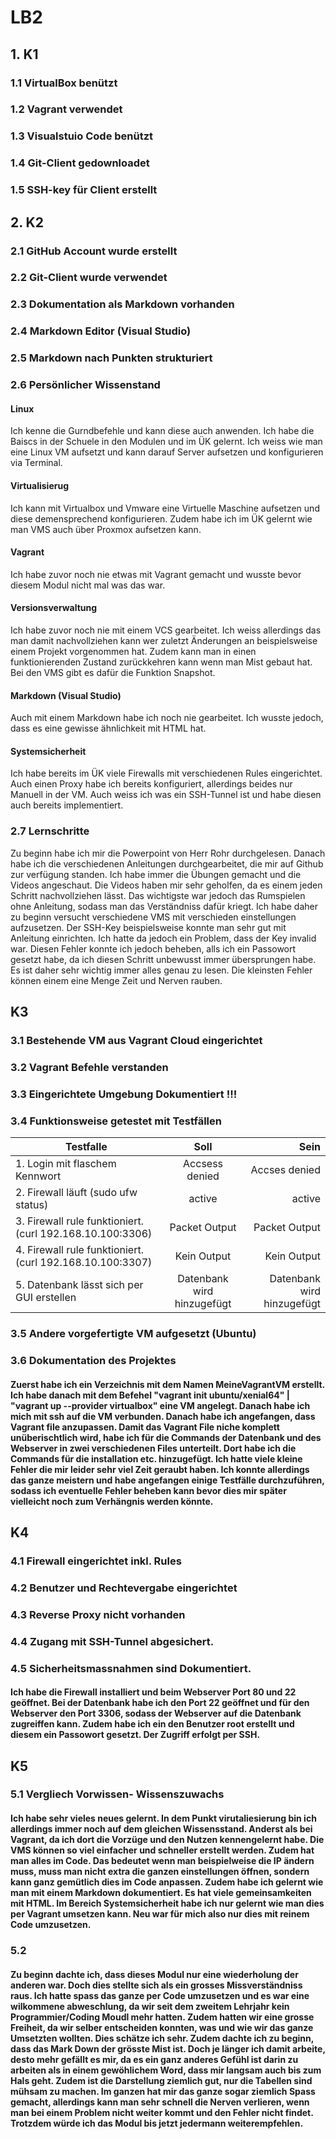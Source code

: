 # LB2

## 1. K1 
### 1.1 VirtualBox benützt
### 1.2 Vagrant verwendet
### 1.3 Visualstuio Code benützt
### 1.4 Git-Client gedownloadet
### 1.5 SSH-key für Client erstellt   
  


## 2. K2
### 2.1 GitHub Account wurde erstellt
### 2.2 Git-Client wurde verwendet 
### 2.3 Dokumentation als Markdown vorhanden
### 2.4 Markdown Editor (Visual Studio)
### 2.5 Markdown nach Punkten strukturiert
### 2.6 Persönlicher Wissenstand
#### Linux 
Ich kenne die Gurndbefehle und kann diese auch anwenden. Ich habe die Baiscs in der Schuele in den Modulen und im ÜK gelernt. Ich weiss wie man eine Linux VM aufsetzt und kann darauf Server aufsetzen und konfigurieren via Terminal.

#### Virtualisierug 

Ich kann mit Virtualbox und Vmware eine Virtuelle Maschine aufsetzen und diese demensprechend konfigurieren. Zudem habe ich im ÜK gelernt wie man VMS auch über Proxmox aufsetzen kann. 

#### Vagrant

Ich habe zuvor noch nie etwas mit Vagrant gemacht und wusste bevor diesem Modul nicht mal was das war.

#### Versionsverwaltung

Ich habe zuvor noch nie mit einem VCS gearbeitet. Ich weiss allerdings das man damit nachvollziehen kann wer zuletzt Änderungen an beispielsweise einem Projekt vorgenommen hat. Zudem kann man in einen funktionierenden Zustand zurückkehren kann wenn man Mist gebaut hat. Bei den VMS gibt es dafür die Funktion Snapshot.

#### Markdown (Visual Studio)
Auch mit einem Markdown habe ich noch nie gearbeitet. Ich wusste jedoch, dass es eine gewisse ähnlichkeit mit HTML hat.

#### Systemsicherheit
Ich habe bereits im ÜK viele Firewalls mit verschiedenen Rules eingerichtet. Auch einen Proxy habe ich bereits konfiguriert, allerdings beides nur Manuell in der VM.
Auch weiss ich was ein SSH-Tunnel ist und habe diesen auch bereits implementiert.

### 2.7 Lernschritte

Zu beginn habe ich mir die Powerpoint von Herr Rohr durchgelesen. Danach habe ich die verschiedenen Anleitungen durchgearbeitet, die mir auf Github zur verfügung standen. Ich habe immer die Übungen gemacht und die Videos angeschaut. Die Videos haben mir sehr geholfen, da es einem jeden Schritt nachvollziehen lässt. Das wichtigste war jedoch das Rumspielen ohne Anleitung, sodass man das Verständniss dafür kriegt. Ich habe daher zu beginn versucht verschiedene VMS mit verschieden einstellungen aufzusetzen. Der SSH-Key beispielsweise konnte man sehr gut mit Anleitung einrichten. Ich hatte da jedoch ein Problem, dass der Key invalid war. Diesen Fehler konnte ich jedoch beheben, alls ich ein Passowort gesetzt habe, da ich diesen Schritt unbewusst immer übersprungen habe. Es ist daher sehr wichtig immer alles genau zu lesen. Die kleinsten Fehler können einem eine Menge Zeit und Nerven rauben.

## K3
### 3.1 Bestehende VM aus Vagrant Cloud eingerichtet
### 3.2 Vagrant Befehle verstanden
### 3.3 Eingerichtete Umgebung Dokumentiert !!!
### 3.4 Funktionsweise getestet mit Testfällen
| Testfalle     | Soll         | Sein  |
| ------------- |:-------------:| -----:|
|1. Login mit flaschem Kennwort      | Accsess denied | Accses denied |
|2. Firewall läuft (sudo ufw status)      | active      |   active |
|3. Firewall rule funktioniert.(curl 192.168.10.100:3306)  | Packet Output      |    Packet Output |
|4. Firewall rule funktioniert.(curl 192.168.10.100:3307)  | Kein Output | Kein Output
|5. Datenbank lässt sich per GUI erstellen | Datenbank wird hinzugefügt | Datenbank wird hinzugefügt

### 3.5 Andere vorgefertigte VM aufgesetzt (Ubuntu)
### 3.6 Dokumentation des Projektes
#### Zuerst habe ich ein Verzeichnis mit dem Namen MeineVagrantVM erstellt. Ich habe danach mit dem Befehel "vagrant init ubuntu/xenial64" | "vagrant up --provider virtualbox" eine VM angelegt. Danach habe ich mich mit ssh auf die VM verbunden. Danach habe ich angefangen, dass Vagrant file anzupassen. Damit das Vagrant File niche komplett unüberischtlich wird, habe ich für die Commands der Datenbank und des Webserver in zwei verschiedenen Files unterteilt. Dort habe ich die Commands für die installation etc. hinzugefügt. Ich hatte viele kleine Fehler die mir leider sehr viel Zeit geraubt haben. Ich konnte allerdings das ganze meistern und habe angefangen einige Testfälle durchzuführen, sodass ich eventuelle Fehler beheben kann bevor dies mir später vielleicht noch zum Verhängnis werden könnte. 

## K4
### 4.1 Firewall eingerichtet inkl. Rules
### 4.2 Benutzer und Rechtevergabe eingerichtet 
### 4.3 Reverse Proxy nicht vorhanden
### 4.4 Zugang mit SSH-Tunnel abgesichert.
### 4.5 Sicherheitsmassnahmen sind Dokumentiert.
#### Ich habe die Firewall installiert und beim Webserver Port 80 und 22 geöffnet. Bei der Datenbank habe ich den Port 22 geöffnet und für den Webserver den Port 3306, sodass der Webserver auf die Datenbank zugreiffen kann. Zudem habe ich ein den Benutzer root erstellt und diesem ein Passowort gesetzt. Der Zugriff erfolgt per SSH.

## K5
### 5.1 Vergliech Vorwissen- Wissenszuwachs
#### Ich habe sehr vieles neues gelernt. In dem Punkt virutaliesierung bin ich allerdings immer noch auf dem gleichen Wissensstand. Anderst als bei Vagrant, da ich dort die Vorzüge und den Nutzen kennengelernt habe. Die VMS können so viel einfacher und schneller erstellt werden. Zudem hat man alles im Code. Das bedeutet wenn man beispielweise die IP ändern muss, muss man nicht extra die ganzen einstellungen öffnen, sondern kann ganz gemütlich dies im Code anpassen. Zudem habe ich gelernt wie man mit einem Markdown dokumentiert. Es hat viele gemeinsamkeiten mit HTML. Im Bereich Systemsicherheit habe ich nur gelernt wie man dies per Vagrant umsetzen kann. Neu war für mich also nur dies mit reinem Code umzusetzen.

### 5.2
#### Zu beginn dachte ich, dass dieses Modul nur eine wiederholung der anderen war. Doch dies stellte sich als ein grosses Missverständniss raus. Ich hatte spass das ganze per Code umzusetzen und es war eine wilkommene abweschlung, da wir seit dem zweitem Lehrjahr kein Programmier/Coding Moudl mehr hatten. Zudem hatten wir eine grosse Freiheit, da wir selber entscheiden konnten, was und wie wir das ganze Umsetzten wollten. Dies schätze ich sehr. Zudem dachte ich zu beginn, dass das Mark Down der grösste Mist ist. Doch je länger ich damit arbeite, desto mehr gefällt es mir, da es ein ganz anderes Gefühl ist darin zu arbeiten als in einem gewöhlichem Word, dass mir langsam auch bis zum Hals geht. Zudem ist die Darstellung ziemlich gut, nur die Tabellen sind mühsam zu machen. Im ganzen hat mir das ganze sogar ziemlich Spass gemacht, allerdings kann man sehr schnell die Nerven verlieren, wenn man bei einem Problem nicht weiter kommt und den Fehler nicht findet. Trotzdem würde ich das Modul bis jetzt jedermann weiterempfehlen. 


